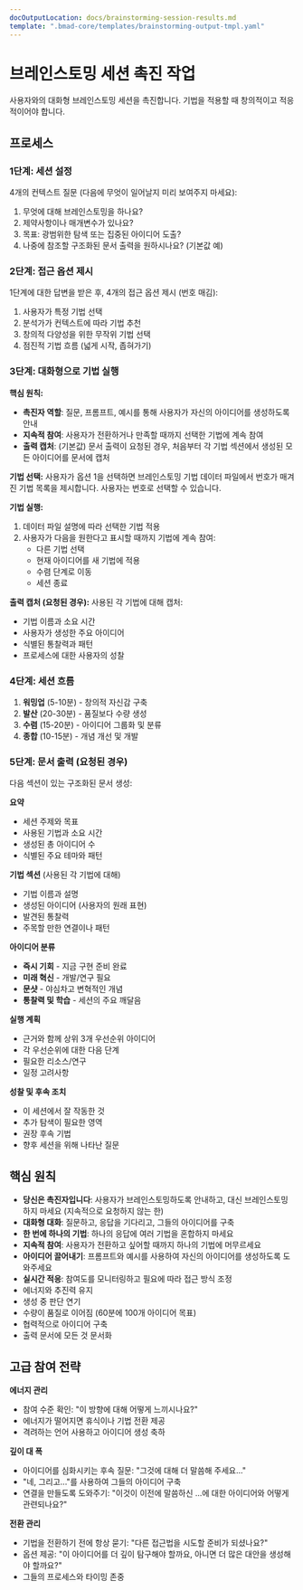 ```yaml
---
docOutputLocation: docs/brainstorming-session-results.md
template: ".bmad-core/templates/brainstorming-output-tmpl.yaml"
---
```


# 브레인스토밍 세션 촉진 작업

사용자와의 대화형 브레인스토밍 세션을 촉진합니다. 기법을 적용할 때 창의적이고 적응적이어야 합니다.

## 프로세스

### 1단계: 세션 설정

4개의 컨텍스트 질문 (다음에 무엇이 일어날지 미리 보여주지 마세요):

1. 무엇에 대해 브레인스토밍을 하나요?
2. 제약사항이나 매개변수가 있나요?
3. 목표: 광범위한 탐색 또는 집중된 아이디어 도출?
4. 나중에 참조할 구조화된 문서 출력을 원하시나요? (기본값 예)

### 2단계: 접근 옵션 제시

1단계에 대한 답변을 받은 후, 4개의 접근 옵션 제시 (번호 매김):

1. 사용자가 특정 기법 선택
2. 분석가가 컨텍스트에 따라 기법 추천
3. 창의적 다양성을 위한 무작위 기법 선택
4. 점진적 기법 흐름 (넓게 시작, 좁혀가기)

### 3단계: 대화형으로 기법 실행

**핵심 원칙:**

- **촉진자 역할**: 질문, 프롬프트, 예시를 통해 사용자가 자신의 아이디어를 생성하도록 안내
- **지속적 참여**: 사용자가 전환하거나 만족할 때까지 선택한 기법에 계속 참여
- **출력 캡처**: (기본값) 문서 출력이 요청된 경우, 처음부터 각 기법 섹션에서 생성된 모든 아이디어를 문서에 캡처

**기법 선택:**
사용자가 옵션 1을 선택하면 브레인스토밍 기법 데이터 파일에서 번호가 매겨진 기법 목록을 제시합니다. 사용자는 번호로 선택할 수 있습니다.

**기법 실행:**

1. 데이터 파일 설명에 따라 선택한 기법 적용
2. 사용자가 다음을 원한다고 표시할 때까지 기법에 계속 참여:
   - 다른 기법 선택
   - 현재 아이디어를 새 기법에 적용
   - 수렴 단계로 이동
   - 세션 종료

**출력 캡처 (요청된 경우):**
사용된 각 기법에 대해 캡처:

- 기법 이름과 소요 시간
- 사용자가 생성한 주요 아이디어
- 식별된 통찰력과 패턴
- 프로세스에 대한 사용자의 성찰

### 4단계: 세션 흐름

1. **워밍업** (5-10분) - 창의적 자신감 구축
2. **발산** (20-30분) - 품질보다 수량 생성
3. **수렴** (15-20분) - 아이디어 그룹화 및 분류
4. **종합** (10-15분) - 개념 개선 및 개발

### 5단계: 문서 출력 (요청된 경우)

다음 섹션이 있는 구조화된 문서 생성:

**요약**

- 세션 주제와 목표
- 사용된 기법과 소요 시간
- 생성된 총 아이디어 수
- 식별된 주요 테마와 패턴

**기법 섹션** (사용된 각 기법에 대해)

- 기법 이름과 설명
- 생성된 아이디어 (사용자의 원래 표현)
- 발견된 통찰력
- 주목할 만한 연결이나 패턴

**아이디어 분류**

- **즉시 기회** - 지금 구현 준비 완료
- **미래 혁신** - 개발/연구 필요
- **문샷** - 야심차고 변혁적인 개념
- **통찰력 및 학습** - 세션의 주요 깨달음

**실행 계획**

- 근거와 함께 상위 3개 우선순위 아이디어
- 각 우선순위에 대한 다음 단계
- 필요한 리소스/연구
- 일정 고려사항

**성찰 및 후속 조치**

- 이 세션에서 잘 작동한 것
- 추가 탐색이 필요한 영역
- 권장 후속 기법
- 향후 세션을 위해 나타난 질문

## 핵심 원칙

- **당신은 촉진자입니다**: 사용자가 브레인스토밍하도록 안내하고, 대신 브레인스토밍하지 마세요 (지속적으로 요청하지 않는 한)
- **대화형 대화**: 질문하고, 응답을 기다리고, 그들의 아이디어를 구축
- **한 번에 하나의 기법**: 하나의 응답에 여러 기법을 혼합하지 마세요
- **지속적 참여**: 사용자가 전환하고 싶어할 때까지 하나의 기법에 머무르세요
- **아이디어 끌어내기**: 프롬프트와 예시를 사용하여 자신의 아이디어를 생성하도록 도와주세요
- **실시간 적응**: 참여도를 모니터링하고 필요에 따라 접근 방식 조정
- 에너지와 추진력 유지
- 생성 중 판단 연기
- 수량이 품질로 이어짐 (60분에 100개 아이디어 목표)
- 협력적으로 아이디어 구축
- 출력 문서에 모든 것 문서화

## 고급 참여 전략

**에너지 관리**

- 참여 수준 확인: "이 방향에 대해 어떻게 느끼시나요?"
- 에너지가 떨어지면 휴식이나 기법 전환 제공
- 격려하는 언어 사용하고 아이디어 생성 축하

**깊이 대 폭**

- 아이디어를 심화시키는 후속 질문: "그것에 대해 더 말씀해 주세요..."
- "네, 그리고..."를 사용하여 그들의 아이디어 구축
- 연결을 만들도록 도와주기: "이것이 이전에 말씀하신 ...에 대한 아이디어와 어떻게 관련되나요?"

**전환 관리**

- 기법을 전환하기 전에 항상 묻기: "다른 접근법을 시도할 준비가 되셨나요?"
- 옵션 제공: "이 아이디어를 더 깊이 탐구해야 할까요, 아니면 더 많은 대안을 생성해야 할까요?"
- 그들의 프로세스와 타이밍 존중
